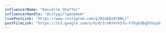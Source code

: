 ```yaml
---
influencerName: "Danielle Shaffer"
influencerHandle: "@citygirlgonemom"
livePostLink: "https://www.instagram.com/p/B2UkBzBlBNL/"
postFileLink: "https://lh3.google.com/u/0/d/1rvN74Yk57u-F7byEdBqEVVxyDS9Y8xBe"
---
```

